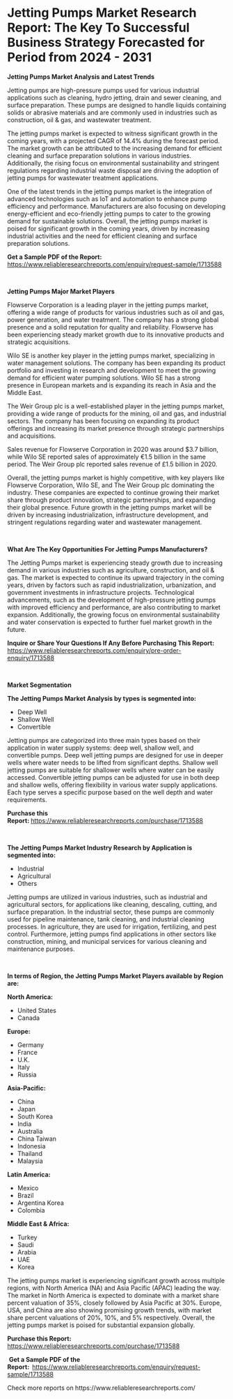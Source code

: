 <p><h1>Jetting Pumps Market Research Report: The Key To Successful Business Strategy Forecasted for Period from 2024 - 2031</h1></p><p><strong>Jetting Pumps Market Analysis and Latest Trends</strong></p>
<p><p>Jetting pumps are high-pressure pumps used for various industrial applications such as cleaning, hydro jetting, drain and sewer cleaning, and surface preparation. These pumps are designed to handle liquids containing solids or abrasive materials and are commonly used in industries such as construction, oil & gas, and wastewater treatment.</p><p>The jetting pumps market is expected to witness significant growth in the coming years, with a projected CAGR of 14.4% during the forecast period. The market growth can be attributed to the increasing demand for efficient cleaning and surface preparation solutions in various industries. Additionally, the rising focus on environmental sustainability and stringent regulations regarding industrial waste disposal are driving the adoption of jetting pumps for wastewater treatment applications.</p><p>One of the latest trends in the jetting pumps market is the integration of advanced technologies such as IoT and automation to enhance pump efficiency and performance. Manufacturers are also focusing on developing energy-efficient and eco-friendly jetting pumps to cater to the growing demand for sustainable solutions. Overall, the jetting pumps market is poised for significant growth in the coming years, driven by increasing industrial activities and the need for efficient cleaning and surface preparation solutions.</p></p>
<p><strong>Get a Sample PDF of the Report:&nbsp;</strong> <a href="https://www.reliableresearchreports.com/enquiry/request-sample/1713588">https://www.reliableresearchreports.com/enquiry/request-sample/1713588</a></p>
<p>&nbsp;</p>
<p><strong>Jetting Pumps Major Market Players</strong></p>
<p><p>Flowserve Corporation is a leading player in the jetting pumps market, offering a wide range of products for various industries such as oil and gas, power generation, and water treatment. The company has a strong global presence and a solid reputation for quality and reliability. Flowserve has been experiencing steady market growth due to its innovative products and strategic acquisitions.</p><p>Wilo SE is another key player in the jetting pumps market, specializing in water management solutions. The company has been expanding its product portfolio and investing in research and development to meet the growing demand for efficient water pumping solutions. Wilo SE has a strong presence in European markets and is expanding its reach in Asia and the Middle East.</p><p>The Weir Group plc is a well-established player in the jetting pumps market, providing a wide range of products for the mining, oil and gas, and industrial sectors. The company has been focusing on expanding its product offerings and increasing its market presence through strategic partnerships and acquisitions.</p><p>Sales revenue for Flowserve Corporation in 2020 was around $3.7 billion, while Wilo SE reported sales of approximately €1.5 billion in the same period. The Weir Group plc reported sales revenue of £1.5 billion in 2020.</p><p>Overall, the jetting pumps market is highly competitive, with key players like Flowserve Corporation, Wilo SE, and The Weir Group plc dominating the industry. These companies are expected to continue growing their market share through product innovation, strategic partnerships, and expanding their global presence. Future growth in the jetting pumps market will be driven by increasing industrialization, infrastructure development, and stringent regulations regarding water and wastewater management.</p></p>
<p>&nbsp;</p>
<p><strong>What Are The Key Opportunities For Jetting Pumps Manufacturers?</strong></p>
<p><p>The Jetting Pumps market is experiencing steady growth due to increasing demand in various industries such as agriculture, construction, and oil & gas. The market is expected to continue its upward trajectory in the coming years, driven by factors such as rapid industrialization, urbanization, and government investments in infrastructure projects. Technological advancements, such as the development of high-pressure jetting pumps with improved efficiency and performance, are also contributing to market expansion. Additionally, the growing focus on environmental sustainability and water conservation is expected to further fuel market growth in the future.</p></p>
<p><strong>Inquire or Share Your Questions If Any Before Purchasing This Report:</strong> <a href="https://www.reliableresearchreports.com/enquiry/pre-order-enquiry/1713588">https://www.reliableresearchreports.com/enquiry/pre-order-enquiry/1713588</a></p>
<p>&nbsp;</p>
<p><strong>Market Segmentation</strong></p>
<p><strong>The Jetting Pumps Market Analysis by types is segmented into:</strong></p>
<p><ul><li>Deep Well</li><li>Shallow Well</li><li>Convertible</li></ul></p>
<p><p>Jetting pumps are categorized into three main types based on their application in water supply systems: deep well, shallow well, and convertible pumps. Deep well jetting pumps are designed for use in deeper wells where water needs to be lifted from significant depths. Shallow well jetting pumps are suitable for shallower wells where water can be easily accessed. Convertible jetting pumps can be adjusted for use in both deep and shallow wells, offering flexibility in various water supply applications. Each type serves a specific purpose based on the well depth and water requirements.</p></p>
<p><strong>Purchase this Report:&nbsp;</strong><a href="https://www.reliableresearchreports.com/purchase/1713588">https://www.reliableresearchreports.com/purchase/1713588</a></p>
<p>&nbsp;</p>
<p><strong>The Jetting Pumps Market Industry Research by Application is segmented into:</strong></p>
<p><ul><li>Industrial</li><li>Agricultural</li><li>Others</li></ul></p>
<p><p>Jetting pumps are utilized in various industries, such as industrial and agricultural sectors, for applications like cleaning, descaling, cutting, and surface preparation. In the industrial sector, these pumps are commonly used for pipeline maintenance, tank cleaning, and industrial cleaning processes. In agriculture, they are used for irrigation, fertilizing, and pest control. Furthermore, jetting pumps find applications in other sectors like construction, mining, and municipal services for various cleaning and maintenance purposes.</p></p>
<p>&nbsp;</p>
<p><strong>In terms of Region, the Jetting Pumps Market Players available by Region are:</strong></p>
<p>
    <p> <strong> North America: </strong>
        <ul>
            <li>United States</li>
            <li>Canada</li>
        </ul>
        </p> 
    <p> <strong> Europe: </strong>
        <ul>
            <li>Germany</li>
            <li>France</li>
            <li>U.K.</li>
            <li>Italy</li>
            <li>Russia</li>
        </ul>
        </p> 
    <p> <strong> Asia-Pacific: </strong>
        <ul>
            <li>China</li>
            <li>Japan</li>
            <li>South Korea</li>
            <li>India</li>
            <li>Australia</li>
            <li>China Taiwan</li>
            <li>Indonesia</li>
            <li>Thailand</li>
            <li>Malaysia</li>
        </ul>
        </p> 
    <p> <strong> Latin America: </strong>
        <ul>
            <li>Mexico</li>
            <li>Brazil</li>
            <li>Argentina Korea</li>
            <li>Colombia</li>
        </ul>
        </p> 
    <p> <strong> Middle East & Africa: </strong>
        <ul>
            <li>Turkey</li>
            <li>Saudi</li>
            <li>Arabia</li>
            <li>UAE</li>
            <li>Korea</li>
        </ul>
    </p>
    </p>
<p><p>The jetting pumps market is experiencing significant growth across multiple regions, with North America (NA) and Asia Pacific (APAC) leading the way. The market in North America is expected to dominate with a market share percent valuation of 35%, closely followed by Asia Pacific at 30%. Europe, USA, and China are also showing promising growth trends, with market share percent valuations of 20%, 10%, and 5% respectively. Overall, the jetting pumps market is poised for substantial expansion globally.</p></p>
<p><strong>Purchase this Report: </strong><a href="https://www.reliableresearchreports.com/purchase/1713588">https://www.reliableresearchreports.com/purchase/1713588</a></p>
<p>&nbsp;<strong>Get a Sample PDF of the Report:&nbsp;&nbsp;</strong><a href="https://www.reliableresearchreports.com/enquiry/request-sample/1713588">https://www.reliableresearchreports.com/enquiry/request-sample/1713588</a></p>
<p><strong></strong></p>
<p>Check more reports on https://www.reliableresearchreports.com/</p>
